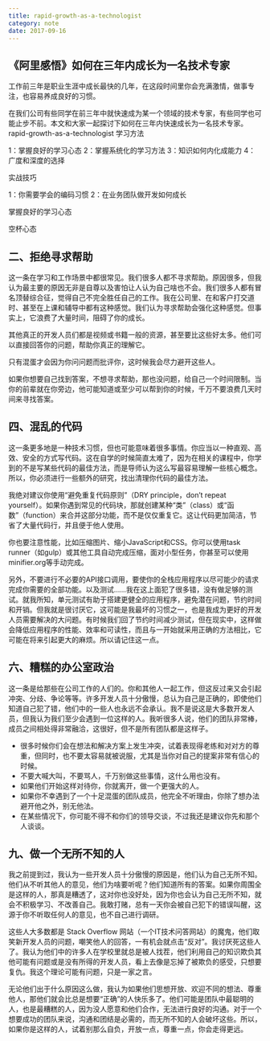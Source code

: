 ```yaml
---
title: rapid-growth-as-a-technologist
category: note
date: 2017-09-16
---
```


## 《阿里感悟》如何在三年内成长为一名技术专家

工作前三年是职业生涯中成长最快的几年，在这段时间里你会充满激情，做事专注，也容易养成良好的习惯。

在我们公司有些同学在前三年中就快速成为某一个领域的技术专家，有些同学也可能止步不前。本文和大家一起探讨下如何在三年内快速成长为一名技术专家。
rapid-growth-as-a-technologist
学习方法

1：掌握良好的学习心态
2：掌握系统化的学习方法
3：知识如何内化成能力
4：广度和深度的选择

实战技巧

1：你需要学会的编码习惯
2：在业务团队做开发如何成长

掌握良好的学习心态

空杯心态

## 二、拒绝寻求帮助

这一条在学习和工作场景中都很常见。我们很多人都不寻求帮助。原因很多，但我认为最主要的原因无非是自尊以及害怕让人认为自己啥也不会。我们很多人都有冒名顶替综合征，觉得自己不完全胜任自己的工作。我在公司里、在和客户打交道时、甚至在上课和辅导中都有这种感觉。我们认为寻求帮助会强化这种感觉。但事实上，它浪费了大量时间，阻碍了你的成长。

其他真正的开发人员们都是视频或书籍一般的资源，甚至要比这些好太多。他们可以直接回答你的问题，帮助你真正的理解它。

只有混蛋才会因为你问问题而批评你，这时候我会尽力避开这些人。

如果你想要自己找到答案，不想寻求帮助，那也没问题，给自己一个时间限制。当你的前辈就在你旁边，他可能知道或至少可以帮到你的时候，千万不要浪费几天时间来寻找答案。

## 四、混乱的代码

这一条更多地是一种技术习惯，但也可能意味着很多事情。你应当以一种直观、高效、安全的方式写代码。这在自学的时候简直太难了，因为在相关的课程中，你学到的不是写某些代码的最佳方法，而是导师认为这么写最容易理解一些核心概念。所以，你必须进行一些额外的研究，找出清理你代码的最佳方法。

我绝对建议你使用“避免重复代码原则”（DRY principle，don’t repeat yourself）。如果你遇到常见的代码块，那就创建某种“类”（class）或“函数”（function）来合并这部分功能，而不是仅仅重复它。这让代码更加简洁，节省了大量代码行，并且便于他人使用。

你也要注意性能，比如压缩图片、缩小JavaScript和CSS。你可以使用task runner（如gulp）或其他工具自动完成压缩，面对小型任务，你甚至可以使用minifier.org等手动完成。

另外，不要进行不必要的API接口调用，要使你的全栈应用程序以尽可能少的请求完成你需要的全部功能。以及测试……我在这上面犯了很多错，没有做足够的测试。就我所知，单元测试有助于搭建更健全的应用程序，避免潜在问题，节约时间和开销。但我就是很讨厌它，这可能是我最坏的习惯之一，也是我成为更好的开发人员需要解决的大问题。有时候我们回了节约时间减少测试，但在现实中，这样做会降低应用程序的性能、效率和可读性，而且与一开始就采用正确的方法相比，它可能在将来引起更大的麻烦。所以请记住这一点。

## 六、糟糕的办公室政治

这一条是给那些在公司工作的人们的。你和其他人一起工作，但这反过来又会引起冲突、分歧、争论等等。许多开发人员十分傲慢，总认为自己是正确的，即使他们知道自己犯了错，他们中的一些人也永远不会承认。我不是说这是大多数开发人员，但我认为我们至少会遇到一位这样的人。我听很多人说，他们的团队非常棒，成员之间相处得非常融洽，这很好，但不是所有团队都是这样子。

- 很多时候你们会在想法和解决方案上发生冲突，试着表现得老练和对对方的尊重，但同时，也不要太容易就被说服，尤其是当你对自己的提案非常有信心的时候。
- 不要大喊大叫，不要骂人，千万别做这些事情，这什么用也没有。
- 如果他们开始这样对待你，你就离开，做一个更强大的人。
- 如果你不幸遇到了一个十足混蛋的团队成员，他完全不听理由，你除了想办法避开他之外，别无他法。
- 在某些情况下，你可能不得不和你们的领导交谈，不过我还是建议你先和那个人谈谈。

## 九、做一个无所不知的人

我之前提到过，我认为一些开发人员十分傲慢的原因是，他们认为自己无所不知。他们从不听其他人的意见，他们为啥要听呢？他们知道所有的答案。如果你周围全是这样的人，那真是糟透了，这对你也没好处，因为你也会认为自己无所不知，就会不积极学习、不改善自己。我敢打赌，总有一天你会被自己犯下的错误叫醒，这源于你不听取任何人的意见，也不自己进行调研。

这些人大多数都是 Stack Overflow 网站（一个IT技术问答网站）的魔鬼，他们取笑新开发人员的问题，嘲笑他人的回答，一有机会就点击“反对”。我讨厌死这些人了。我认为他们中的许多人在学校里就总是被人找茬，他们利用自己的知识欺负其他可能有问题或是没有所得的开发人员，看上去像是忘掉了被欺负的感受，只想要复仇。我这个理论可能有问题，只是一家之言。

无论他们出于什么原因这么做，我认为如果他们思想开放、欢迎不同的想法、尊重他人，那他们就会比总是想要“正确”的人快乐多了。他们可能是团队中最聪明的人，也是最糟糕的人，因为没人愿意和他们合作，无法进行良好的沟通。对于一个想要成功的团队来说，沟通和团结是必需的，而无所不知的人会破坏这些。所以，如果你是这样的人，试着别那么自负，开放一点，尊重一点，你会走得更远。
